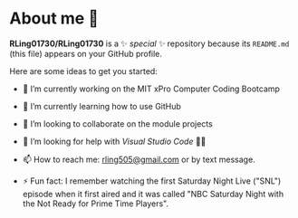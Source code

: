 # About me 👋


**RLing01730/RLing01730** is a ✨ _special_ ✨ repository because its `README.md` (this file) appears on your GitHub profile.

Here are some ideas to get you started:

- 🔭 I’m currently working on the MIT xPro Computer Coding Bootcamp
- 🌱 I’m currently learning how to use GitHub
- 👯 I’m looking to collaborate on the module projects
- 🤔 I’m looking for help with *Visual Studio Code*  😵‍💫

- 📫 How to reach me: rling505@gmail.com or by text message.

- ⚡ Fun fact: I remember watching the first Saturday Night Live ("SNL") episode when it first aired and it was called "NBC Saturday Night with the Not Ready for Prime Time Players".

